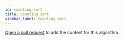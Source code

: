 ```yaml
---
id: counting-sort
title: Counting sort
sidebar_label: Counting sort
---
```


[Open a pull request](https://github.com/AllAlgorithms/algorithms/tree/master/docs/counting-sort.md) to add the content for this algorithm.
